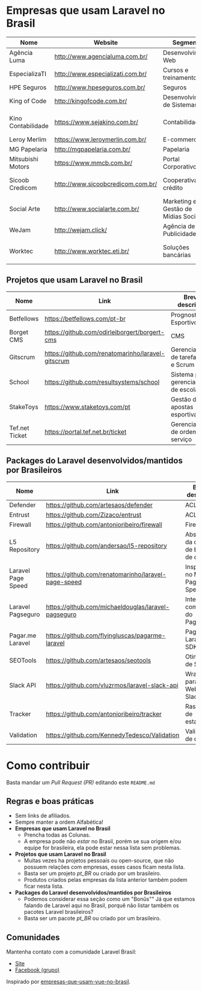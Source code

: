 # Empresas que usam Laravel no Brasil


Nome | Website  | Segmento | Cidade
------------ | ------- |  ------------ |-------
Agência Luma | http://www.agencialuma.com.br/ | Desenvolvimento Web | Florianópolis-SC
EspecializaTI | http://www.especializati.com.br/ | Cursos e treinamentos | Catalão-GO
HPE Seguros | http://www.hpeseguros.com.br/ | Seguros | Catalão-GO
King of Code | http://kingofcode.com.br/ | Desenvolvimento de Sistemas | Araçatuba-SP
Kino Contabilidade | https://www.sejakino.com.br/ | Contabilidade | Belo Horizonte-MG
Leroy Merlim | https://www.leroymerlin.com.br/ | E-commerce | São Paulo-SP
MG Papelaria | http://mgpapelaria.com.br/ | Papelaria | Sinop-MT
Mitsubishi Motors | https://www.mmcb.com.br/ | Portal Corporativo | Catalão-GO
Sicoob Credicom | http://www.sicoobcredicom.com.br/ | Cooperativa de crédito | Belo Horizonte-MG
Social Arte | http://www.socialarte.com.br/ | Marketing e Gestão de Mídias Sociais  | Florianópolis-SC
WeJam | http://wejam.click/ | Agência de Publicidade | São Paulo-SP
Worktec | http://www.worktec.eti.br/ | Soluções bancárias | Belo Horizonte-MG

## Projetos que usam Laravel no Brasil

Nome | Link | Breve descrição
------------ | ------- | ------------
Betfellows | https://betfellows.com/pt-br | Prognostico Esportivo
Borget CMS | https://github.com/odirleiborgert/borgert-cms | CMS
Gitscrum | https://github.com/renatomarinho/laravel-gitscrum | Gerenciador de tarefas Git e Scrum
School | https://github.com/resultsystems/school | Sistema para gerenciamento de escolas
StakeToys | https://www.staketoys.com/pt | Gestão de apostas esportivas
Tef.net Ticket | https://portal.tef.net.br/ticket | Gerenciador de ordem de serviço


## Packages do Laravel desenvolvidos/mantidos por Brasileiros

Nome | Link | Breve descrição
------------ | ------- | ------------
Defender | https://github.com/artesaos/defender | ACL
Entrust | https://github.com/Zizaco/entrust | ACL
Firewall | https://github.com/antonioribeiro/firewall | Firewall
L5 Repository | https://github.com/andersao/l5-repository | Abstração da camada de banco de dados
Laravel Page Speed | https://github.com/renatomarinho/laravel-page-speed | Inspirado no Mod Page Speed
Laravel Pagseguro | https://github.com/michaeldouglas/laravel-pagseguro | Integração com API do PagSeguro
Pagar.me Laravel | https://github.com/flyingluscas/pagarme-laravel | Pagar.me Laravel SDK
SEOTools | https://github.com/artesaos/seotools | Otimização de SEO
Slack API | https://github.com/vluzrmos/laravel-slack-api | Wrapper para API Web do Slack.com
Tracker | https://github.com/antonioribeiro/tracker | Rastreador de estatísticas
Validation | https://github.com/KennedyTedesco/Validation | Validação de dados


# Como contribuir

Basta mandar um *Pull Request (PR)* editando este `README.md`

## Regras e boas práticas
- Sem links de afiliados.
- Sempre manter a ordem Alfabética!
- **Empresas que usam Laravel no Brasil**
  - Prencha todas as Colunas.
  - A empresa pode não *estar* no Brasil, porém se sua origem e/ou equipe for brasileira, ela pode estar nessa lista sem problemas.
- **Projetos que usam Laravel no Brasil**
  - Muitas vezes ha projetos pessoais ou open-source, que não possuem relações com empresas, esses casos ficam nesta lista.
  - Basta ser um projeto *pt_BR* ou criado por um brasileiro.
  - Produtos criados pelas empresas da lista anterior também podem ficar nesta lista.
- **Packages do Laravel desenvolvidos/mantidos por Brasileiros**
  - Podemos considerar essa seção como um "Bonûs"" Já que estamos falando de Laravel aqui no Brasil, porquê não listar também os pacotes Laravel brasileiros?
  - Basta ser um pacote *pt_BR* ou criado por um brasileiro.

## Comunidades
Mantenha contato com a comunidade Laravel Brasil:

- [Site](http://www.laravel.com.br)
- [Facebook (grupo)](https://www.facebook.com/groups/laravelbrasil/)


Inspirado por [empresas-que-usam-vue-no-brasil][link-vuejs-br].

[link-vuejs-br]: https://github.com/vuejs-br/empresas-que-usam-vue-no-brasil
